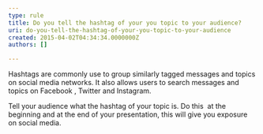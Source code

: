 ```yaml
---
type: rule
title: Do you tell the hashtag of your you topic to your audience?
uri: do-you-tell-the-hashtag-of-your-you-topic-to-your-audience
created: 2015-04-02T04:34:34.0000000Z
authors: []

---
```


 
​​Hashtags are commonly use to group similarly tagged messages and topics on social media networks. It also allows users to search messages and topics on Facebook , Twitter and Instagram.​
 
Tell your audience what the hashtag of your topic is. Do this  at the beginning and at the end of your presentation, this will give you exposure on social media.

